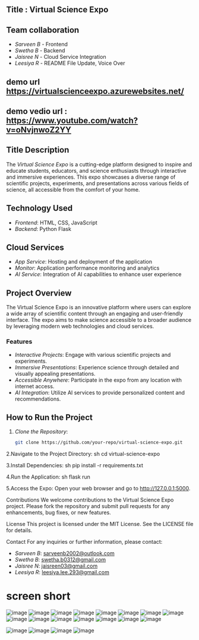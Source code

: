 ## Title : Virtual Science Expo
## Team collaboration 
- *Sarveen B* - Frontend
- *Swetha B* - Backend
- *Jaisree N* - Cloud Service Integration
- *Leesiya R* - README File Update, Voice Over


## demo url https://virtualscienceexpo.azurewebsites.net/

## demo vedio url : https://www.youtube.com/watch?v=oNvjnwoZ2YY

## Title Description
The *Virtual Science Expo* is a cutting-edge platform designed to inspire and educate students, educators, and science enthusiasts through interactive and immersive experiences. This expo showcases a diverse range of scientific projects, experiments, and presentations across various fields of science, all accessible from the comfort of your home.

## Technology Used
- *Frontend*: HTML, CSS, JavaScript
- *Backend*: Python Flask

## Cloud Services
- *App Service*: Hosting and deployment of the application
- *Monitor*: Application performance monitoring and analytics
- *AI Service*: Integration of AI capabilities to enhance user experience

## Project Overview
The Virtual Science Expo is an innovative platform where users can explore a wide array of scientific content through an engaging and user-friendly interface. The expo aims to make science accessible to a broader audience by leveraging modern web technologies and cloud services.

### Features
- *Interactive Projects*: Engage with various scientific projects and experiments.
- *Immersive Presentations*: Experience science through detailed and visually appealing presentations.
- *Accessible Anywhere*: Participate in the expo from any location with internet access.
- *AI Integration*: Utilize AI services to provide personalized content and recommendations.

## How to Run the Project
1. *Clone the Repository*: 
   ```sh
   git clone https://github.com/your-repo/virtual-science-expo.git


2.Navigate to the Project Directory:
sh
cd virtual-science-expo


3.Install Dependencies:
sh
pip install -r requirements.txt

4.Run the Application:
sh
flask run

5.Access the Expo:
Open your web browser and go to http://127.0.0.1:5000.


Contributions
We welcome contributions to the Virtual Science Expo project. Please fork the repository and submit pull requests for any enhancements, bug fixes, or new features.

License
This project is licensed under the MIT License. See the LICENSE file for details.

Contact
For any inquiries or further information, please contact:

- *Sarveen B*: sarveenb2002@outlook.com
- *Swetha B*: swetha.b0312@gmail.com
- *Jaisree N*: jaisreen03@gmail.com
- *Leesiya R*: leesiya.lee.293@gmail.com

# screen short
![image](https://github.com/SARVEENB/azure_project/assets/165760561/8515317e-3cff-44f7-bca5-920d69be75c2)
![image](https://github.com/SARVEENB/azure_project/assets/165760561/8b45240a-1d48-488f-9a46-bb73af07c292)
![image](https://github.com/SARVEENB/azure_project/assets/165760561/e0381093-41cd-4018-942e-4c0a1de1e051)
![image](https://github.com/SARVEENB/azure_project/assets/165760561/8beb3386-2a89-4be1-b262-9875a8294533)
![image](https://github.com/SARVEENB/azure_project/assets/165760561/091e9b53-0e79-482e-8cf0-03174f5a6f0e)
![image](https://github.com/SARVEENB/azure_project/assets/165760561/f87ed83d-423e-41c4-a604-7a652ac831ca)
![image](https://github.com/SARVEENB/azure_project/assets/165760561/1b7bc87c-49aa-4d12-be0d-2e29dd4924cd)
![image](https://github.com/SARVEENB/azure_project/assets/165760561/b68ee463-5ae7-4259-9722-6c63c9a838d4)
![image](https://github.com/SARVEENB/azure_project/assets/165760561/97278715-d998-4472-8761-d5f2735f5431)
![image](https://github.com/SARVEENB/azure_project/assets/165760561/8f727642-e295-41f8-88db-0ed3bc6c3830)
![image](https://github.com/SARVEENB/azure_project/assets/165760561/14e71f11-21e8-4c7c-a23a-02611c373074)
![image](https://github.com/SARVEENB/azure_project/assets/165760561/bd51add0-2430-4ee4-aede-a59bb359521d)
![image](https://github.com/SARVEENB/azure_project/assets/165760561/e5d0b07e-15a2-46d5-8c8a-0f4eb7a388ad)
![image](https://github.com/SARVEENB/azure_project/assets/165760561/fbed7e5a-bacf-461b-ac57-cb665abf7983)
![image](https://github.com/SARVEENB/azure_project/assets/165760561/c66b772f-1f0e-42f2-b2a8-040e5b8c3e0f)

![image](https://github.com/SARVEENB/azure_project/assets/165760561/37bd9a4f-f111-4413-99bc-d00ae637542e)
![image](https://github.com/SARVEENB/azure_project/assets/165760561/bac88935-9d06-478b-9e0c-7057d9c18955)
![image](https://github.com/SARVEENB/azure_project/assets/165760561/c094037d-54e2-49c4-9dd4-e527dec80e1a)
![image](https://github.com/SARVEENB/azure_project/assets/165760561/ea63a5f4-ae4c-44b6-a10c-40a132dc21fc)

